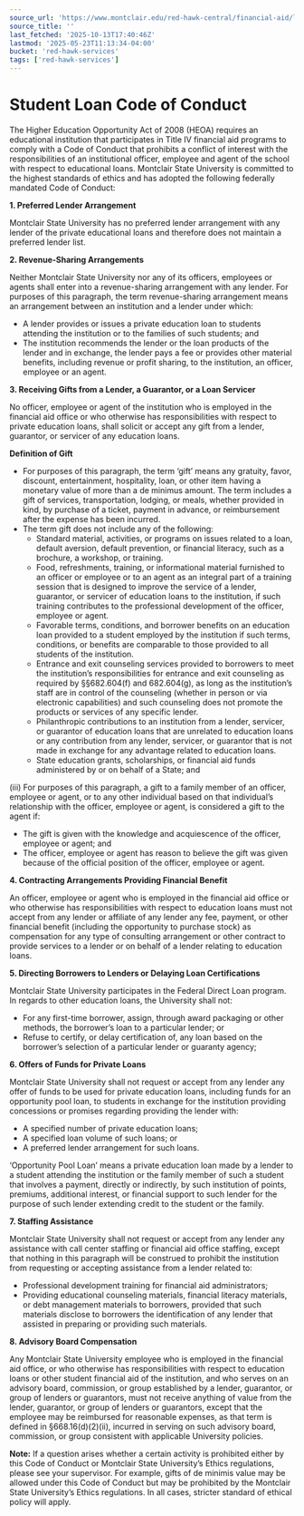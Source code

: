 ```yaml
---
source_url: 'https://www.montclair.edu/red-hawk-central/financial-aid/loans/student-loan-code-of-conduct/'
source_title: ''
last_fetched: '2025-10-13T17:40:46Z'
lastmod: '2025-05-23T11:13:34-04:00'
bucket: 'red-hawk-services'
tags: ['red-hawk-services']
---
```


# Student Loan Code of Conduct

The Higher Education Opportunity Act of 2008 (HEOA) requires an educational institution that participates in Title IV financial aid programs to comply with a Code of Conduct that prohibits a conflict of interest with the responsibilities of an institutional officer, employee and agent of the school with respect to educational loans. Montclair State University is committed to the highest standards of ethics and has adopted the following federally mandated Code of Conduct:

**1. Preferred Lender Arrangement**

Montclair State University has no preferred lender arrangement with any lender of the private educational loans and therefore does not maintain a preferred lender list.

**2. Revenue-Sharing Arrangements**

Neither Montclair State University nor any of its officers, employees or agents shall enter into a revenue-sharing arrangement with any lender. For purposes of this paragraph, the term revenue-sharing arrangement means an arrangement between an institution and a lender under which:

* A lender provides or issues a private education loan to students attending the institution or to the families of such students; and
* The institution recommends the lender or the loan products of the lender and in exchange, the lender pays a fee or provides other material benefits, including revenue or profit sharing, to the institution, an officer, employee or an agent.

**3. Receiving Gifts from a Lender, a Guarantor, or a Loan Servicer**

No officer, employee or agent of the institution who is employed in the financial aid office or who otherwise has responsibilities with respect to private education loans, shall solicit or accept any gift from a lender, guarantor, or servicer of any education loans.

**Definition of Gift**

* For purposes of this paragraph, the term ‘gift’ means any gratuity, favor, discount, entertainment, hospitality, loan, or other item having a monetary value of more than a de minimus amount. The term includes a gift of services, transportation, lodging, or meals, whether provided in kind, by purchase of a ticket, payment in advance, or reimbursement after the expense has been incurred.
* The term gift does not include any of the following:
  + Standard material, activities, or programs on issues related to a loan, default aversion, default prevention, or financial literacy, such as a brochure, a workshop, or training.
  + Food, refreshments, training, or informational material furnished to an officer or employee or to an agent as an integral part of a training session that is designed to improve the service of a lender, guarantor, or servicer of education loans to the institution, if such training contributes to the professional development of the officer, employee or agent.
  + Favorable terms, conditions, and borrower benefits on an education loan provided to a student employed by the institution if such terms, conditions, or benefits are comparable to those provided to all students of the institution.
  + Entrance and exit counseling services provided to borrowers to meet the institution’s responsibilities for entrance and exit counseling as required by §§682.604(f) and 682.604(g), as long as the institution’s staff are in control of the counseling (whether in person or via electronic capabilities) and such counseling does not promote the products or services of any specific lender.
  + Philanthropic contributions to an institution from a lender, servicer, or guarantor of education loans that are unrelated to education loans or any contribution from any lender, servicer, or guarantor that is not made in exchange for any advantage related to education loans.
  + State education grants, scholarships, or financial aid funds administered by or on behalf of a State; and

(iii) For purposes of this paragraph, a gift to a family member of an officer, employee or agent, or to any other individual based on that individual’s relationship with the officer, employee or agent, is considered a gift to the agent if:

* The gift is given with the knowledge and acquiescence of the officer, employee or agent; and
* The officer, employee or agent has reason to believe the gift was given because of the official position of the officer, employee or agent.

**4. Contracting Arrangements Providing Financial Benefit**

An officer, employee or agent who is employed in the financial aid office or who otherwise has responsibilities with respect to education loans must not accept from any lender or affiliate of any lender any fee, payment, or other financial benefit (including the opportunity to purchase stock) as compensation for any type of consulting arrangement or other contract to provide services to a lender or on behalf of a lender relating to education loans.

**5. Directing Borrowers to Lenders or Delaying Loan Certifications**

Montclair State University participates in the Federal Direct Loan program. In regards to other education loans, the University shall not:

* For any first-time borrower, assign, through award packaging or other methods, the borrower’s loan to a particular lender; or
* Refuse to certify, or delay certification of, any loan based on the borrower’s selection of a particular lender or guaranty agency;

**6. Offers of Funds for Private Loans**

Montclair State University shall not request or accept from any lender any offer of funds to be used for private education loans, including funds for an opportunity pool loan, to students in exchange for the institution providing concessions or promises regarding providing the lender with:

* A specified number of private education loans;
* A specified loan volume of such loans; or
* A preferred lender arrangement for such loans.

‘Opportunity Pool Loan’ means a private education loan made by a lender to a student attending the institution or the family member of such a student that involves a payment, directly or indirectly, by such institution of points, premiums, additional interest, or financial support to such lender for the purpose of such lender extending credit to the student or the family.

**7. Staffing Assistance**

Montclair State University shall not request or accept from any lender any assistance with call center staffing or financial aid office staffing, except that nothing in this paragraph will be construed to prohibit the institution from requesting or accepting assistance from a lender related to:

* Professional development training for financial aid administrators;
* Providing educational counseling materials, financial literacy materials, or debt management materials to borrowers, provided that such materials disclose to borrowers the identification of any lender that assisted in preparing or providing such materials.

**8. Advisory Board Compensation**

Any Montclair State University employee who is employed in the financial aid office, or who otherwise has responsibilities with respect to education loans or other student financial aid of the institution, and who serves on an advisory board, commission, or group established by a lender, guarantor, or group of lenders or guarantors, must not receive anything of value from the lender, guarantor, or group of lenders or guarantors, except that the employee may be reimbursed for reasonable expenses, as that term is defined in §668.16(d)(2)(ii), incurred in serving on such advisory board, commission, or group consistent with applicable University policies.

**Note:** If a question arises whether a certain activity is prohibited either by this Code of Conduct or Montclair State University’s Ethics regulations, please see your supervisor. For example, gifts of de minimis value may be allowed under this Code of Conduct but may be prohibited by the Montclair State University’s Ethics regulations. In all cases, stricter standard of ethical policy will apply.